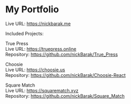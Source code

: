 # My Portfolio

Live URL: https://nickbarak.me

Included Projects:

True Press  
Live URL: https://truepress.online  
Repository: https://github.com/nickBarak/True_Press

Choosie  
Live URL: https://choosie.us  
Repository: https://github.com/nickBarak/Choosie-React

Square Match  
Live URL: https://squarematch.xyz  
Repository: https://github.com/nickBarak/Square_Match
